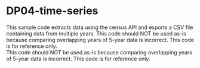 # DP04-time-series
This sample code extracts data using the census API and exports a CSV file containing data from multiple years. This code should NOT be used as-is because comparing overlapping years of 5-year data is incorrect.  This code is for reference only.
<br>
This code should NOT be used as-is because comparing overlapping years of 5-year data is incorrect.  This code is for reference only.
